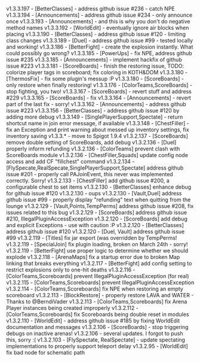 v1.3.3.197 - [BetterClasses] - address github issue #236 - catch NPE
v1.3.3.194 - [Announcements] - address github issue #234 - only announce once
v1.3.3.193 - [Announcements] - and this is why you don't do negative method names
v1.3.3.192 - [WorldEdit] - eventually ignore air blocks when placing
v1.3.3.190 - [BetterClasses] - address github issue #120 - limiting class changes
v1.3.3.189 - [Duel] - address github issue #99 - tested locally and working!
v1.3.3.186 - [BetterFight] - create the explosion instantly. What could possibly go wrong?
v1.3.3.185 - [PowerUps] - fix NPE, address github issue #235
v1.3.3.185 - [Announcements] - implement hackfix of github issue #223
v1.3.3.181 - [ScoreBoards] - finish the restoring issue, TODO: colorize player tags in scoreboard; fix coloring in KOTH&DOM
v1.3.3.180 - [ThermosFix] - fix some plugin's messup :P
v1.3.3.180 - [ScoreBoards] - only restore when finally restoring!
v1.3.3.176 - [ColorTeams,ScoreBoards] - stop fighting, you two!
v1.3.3.167 - [ScoreBoards] - revert stuff and address #229
v1.3.3.165 - [ScoreBoards] - fix
v1.3.3.164 - [Announcements] - revert part of the last fix - sorry!
v1.3.3.162 - [Announcements] - address github issue #223
v1.3.3.156 - [BetterClasses] - address github issue #120 by adding more debug
v1.3.3.149 - [SinglePlayerSupport,Spectate] - return shortcut name in join error message, if available
v1.3.3.148 - [ChestFiller] - fix an Exception and print warning about messed up inventory settings, fix inventory saving
v1.3.3.* - move to Spigot 1.9.4
v1.3.2.137 - [ScoreBoards] remove double setting of ScoreBoards, add debug
v1.3.2.136 - [Duel] properly inform refunding
v1.3.2.136 - [ColorTeams] prevent clash with ScoreBoards module
v1.3.2.136 - [ChestFiller,Squads] update config node access and add CF "fillchest" command
v1.3.2.134 - [FlySpecate,RealSpecate,SinglePlayerSupport,Spectate] address github issue #201 - properly call PAJoinEvent, this never was implemented correctly. Sorry!
v1.3.2.133 - [ChestFiller] add github issue #200, a configurable chest to set items
v1.3.2.130 - [BetterClasses] enhance debug for github issue #120
v1.3.2.130 - oups
v1.3.2.130 - [Vault,Duel] address github issue #99 - properly display "refunding" text when quitting from the lounge
v1.3.2.129 - [Vault,Points,TempPerms] address github issue #208, fix issues related to this bug
v1.3.2.129 - [ScoreBoards] address github issue #210, IllegalPluginAccessException
v1.3.2.120 - [ScoreBoards] add debug and explicit Exceptions - use with caution :P
v1.3.2.120 - [BetterClasses] address github issue #120
v1.3.2.120 - [Duel, Vault] address github issue #99
v1.3.2.119 - [Titles] fix jar export (was overridden by TempPerms!
v1.3.2.119 - [SpecialJoin] fix plugin loading, broken on March 24th - sorry!
v1.3.2.119 - [BetterFight] use proper logic to determine whether we should explode
v1.3.2.118 - [ArenaMaps] fix a startup error due to broken Map linking that breaks everything
v1.3.2.117 - [BetterFight] add config setting to restrict explosions only to one-hit deaths
v1.3.2.116 - [ColorTeams,Scoreboards] prevent IllegalPluginAccessException (for real)
v1.3.2.115 - [ColorTeams,Scoreboards] prevent IllegalPluginAccessException
v1.3.2.114 - [ColorTeams,Scoreboards] fix NPE when restoring an empty scoreboard
v1.3.2.113 - [BlockRestore] - properly restore LAVA and WATER - Thanks to @BerndiVader
v1.3.2.113 - [ColorTeams,Scoreboards] fix Arena Player instances being created improperly
v1.3.2.112 - [ColorTeams,Scoreboards] fix Scoreboards being double reset in modules
v1.3.2.110 - [WorldEdit] - address github issue #185 by fixing WorldEdit documentation and messages
v1.3.2.106 - [ScoreBoards] - stop triggering debugs on inactive arenas!
v1.3.2.106 - several updates. I forgot to push this, sorry :(
v1.3.2.103 - [FlySpectate, RealSpectate] - update spectating implementations to properly support teleport delay
v1.3.2.95 - [WorldEdit] fix bad node for schematic path